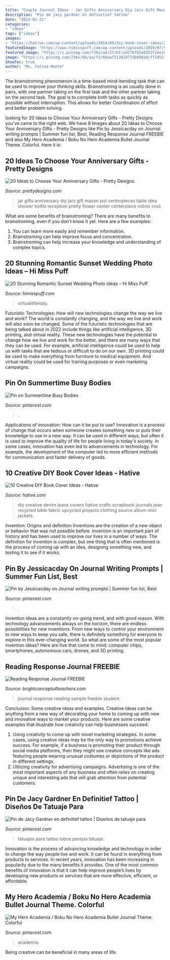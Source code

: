 ```yaml
---
title: "Couple Journal Ideas - Jar Gifts Anniversary Diy Jars Gift Mason Put Centerpieces Table Idea Shower Bottle Reception Pretty Flower Center Centerpiece Vidros Cool"
description: "Pin de jacy gardner en definitief tattoo"
date: "2023-01-21"
categories:
- "ideas"
tags: ["ideas"]
images:
- "https://hative.com/wp-content/uploads/2014/09/diy-book-cover-ideas/3-jeans-book-cover.jpg"
featuredImage: "https://www.himisspuff.com/wp-content/uploads/2019/07/Sunset-Wedding-Photo-Ideas-7.jpg"
featured_image: "https://i.pinimg.com/736x/ad/27/bf/ad27bf82e0353f2ee2d69a2df5c63912.jpg"
image: "https://i.pinimg.com/736x/6b/aa/f2/6baaf213824773b08028cff205114648.jpg"
ShowToc: true
author: "Ms. Fatima Mante"
---
```



The brainstroming phenomenon is a time-based mind-bending task that can be used to improve your thinking skills. Brainstroming is an usually done in pairs, with one partner taking on the first task and the other partner taking on the second task. The goal is to complete both tasks as quickly as possible without interruption. This allows for better Coordination of effort and better problem solving.

	

		
looking for 20 Ideas to Choose Your Anniversary Gifts - Pretty Designs you've came to the right web. We have 8 Images about 20 Ideas to Choose Your Anniversary Gifts - Pretty Designs like Pin by Jessicacday on Journal writing prompts | Summer fun list, Best, Reading Response Journal FREEBIE and also My Hero Academia / Boku No Hero Academia Bullet Journal Theme. Colorful. Here it is:
		
    
## 20 Ideas To Choose Your Anniversary Gifts - Pretty Designs

<img loading=lazy src="http://www.prettydesigns.com/wp-content/uploads/2015/06/Photo-Jar.jpg" onerror="this.onerror=null;this.src='https://tse2.mm.bing.net/th?id=OIP.QQvCbkCHR0Fo-0nNr9YVBAHaLH&amp;pid=15.1';" alt="20 Ideas to Choose Your Anniversary Gifts - Pretty Designs">

_Source: prettydesigns.com_

>jar gifts anniversary diy jars gift mason put centerpieces table idea shower bottle reception pretty flower center centerpiece vidros cool. 

	

What are some benefits of brainstroming?
There are many benefits to brainstroming, even if you don't know it yet. Here are a few examples: 
1. You can learn more easily and remember information. 
2. Brainstroming can help improve focus and concentration. 
3. Brainstroming can help increase your knowledge and understanding of complex topics.

    
## 20 Stunning Romantic Sunset Wedding Photo Ideas – Hi Miss Puff

<img loading=lazy src="https://www.himisspuff.com/wp-content/uploads/2019/07/Sunset-Wedding-Photo-Ideas-7.jpg" onerror="this.onerror=null;this.src='https://tse1.mm.bing.net/th?id=OIP.CGlemQg5DvlYPcckl2eNUwHaLH&amp;pid=15.1';" alt="20 Stunning Romantic Sunset Wedding Photo Ideas – Hi Miss Puff">

_Source: himisspuff.com_

>virtualittleitaly. 

	

Futuristic Technologies: How will new technologies change the way we live and work?
The world is constantly changing, and the way we live and work will also soon be changed. Some of the futuristic technologies that are being talked about in 2022 include things like artificial intelligence, 3D printing, and virtual reality. These new technologies have the potential to change how we live and work for the better, and there are many ways that they can be used. For example, artificial intelligence could be used to help us with tasks that are tedious or difficult to do on our own. 3D printing could be used to make everything from furniture to medical equipment. And virtual reality could be used for training purposes or even marketing campaigns.

    
## Pin On Summertime Busy Bodies

<img loading=lazy src="https://i.pinimg.com/736x/3b/4a/e0/3b4ae05b35b607f9a2649fb0b9ba02b5.jpg" onerror="this.onerror=null;this.src='https://tse2.mm.bing.net/th?id=OIP.PegVNoLr5qaoSNEQ2_bFAgHaEt&amp;pid=15.1';" alt="Pin on Summertime Busy Bodies">

_Source: pinterest.com_

>. 

	

Applications of innovation: How can it be put to use?
Innovation is a process of change that occurs when someone creates something new or puts their knowledge to use in a new way. It can be used in different ways, but often it is used to improve the quality of life for people living in today's society. In some cases, innovation has even led to advancements in technology. For example, the development of the computer led to more efficient methods for communication and faster delivery of goods.

    
## 10 Creative DIY Book Cover Ideas - Hative

<img loading=lazy src="https://hative.com/wp-content/uploads/2014/09/diy-book-cover-ideas/3-jeans-book-cover.jpg" onerror="this.onerror=null;this.src='https://tse2.mm.bing.net/th?id=OIP.FBeK-8gUpnrzpazYFuEQ-QHaJD&amp;pid=15.1';" alt="10 Creative DIY Book Cover Ideas - Hative">

_Source: hative.com_

>diy creative denim jeans covers hative crafts scrapbook journals jean recycled bible fabric upcycled projects clothing source album mini jackets. 

	

Invention: Origins and definition
Inventions are the creation of a new object or behavior that was not possible before. Invention is an important part of history and has been used to improve our lives in a number of ways. The definition for invention is complex, but one thing that is often mentioned is the process of coming up with an idea, designing something new, and testing it to see if it works.

    
## Pin By Jessicacday On Journal Writing Prompts | Summer Fun List, Best

<img loading=lazy src="https://i.pinimg.com/736x/3a/69/19/3a69197e9a1423a48ebc655a00e54ed3--bff-menu.jpg" onerror="this.onerror=null;this.src='https://tse2.mm.bing.net/th?id=OIP.jA02ihkRTxEW7mGORT1uegHaJ3&amp;pid=15.1';" alt="Pin by Jessicacday on Journal writing prompts | Summer fun list, Best">

_Source: pinterest.com_

>. 

	

Invention ideas are a constantly on-going trend, and with good reason. With technology advancements always on the horizon, there are endless possibilities for new inventions. From new ways to control your environment to new ways to keep you safe, there is definitely something for everyone to explore in this ever-changing world. So what are some of the most popular invention ideas? Here are five that come to mind: computer chips, smartphones, autonomous cars, drones, and 3D printing.

    
## Reading Response Journal FREEBIE

<img loading=lazy src="https://3.bp.blogspot.com/-tLpntXxK1rE/UHuOxTVqTWI/AAAAAAAAA28/DiySvxjQ7iI/s1600/RR+photp+2.JPG" onerror="this.onerror=null;this.src='https://tse2.mm.bing.net/th?id=OIP.k3QBB4nkgr8J2MSMV5nZjwHaJ6&amp;pid=15.1';" alt="Reading Response Journal FREEBIE">

_Source: brightconcepts4teachers.com_

>journal response reading sample freebie student. 

	

Conclusion: Some creative ideas and examples.
Creative ideas can be anything from a new way of decorating your home to coming up with new and innovative ways to market your products. Here are some creative examples that illustrate how creativity can help businesses succeed:
1. Using creativity to come up with novel marketing strategies. In some cases, using creative ideas may be the only way to promotions achieve success. For example, if a business is promoting their product through social media platforms, then they might use creative concepts like ads featuring people wearing unusual costumes or depictions of the product in different settings.
2. Utilizing creativity for advertising campaigns. Advertising is one of the most important aspects of any business and often relies on creating unique and interesting ads that will grab attention from potential customers.

    
## Pin De Jacy Gardner En Definitief Tattoo | Diseños De Tatuaje Para

<img loading=lazy src="https://i.pinimg.com/736x/6b/aa/f2/6baaf213824773b08028cff205114648.jpg" onerror="this.onerror=null;this.src='https://tse2.mm.bing.net/th?id=OIP.6DIvFPvQKWwtvxnTC8d9igHaKY&amp;pid=15.1';" alt="Pin de Jacy Gardner en definitief tattoo | Diseños de tatuaje para">

_Source: pinterest.com_

>tatuajes para tattoo lobos parejas tatuaje. 

	

Innovation is the process of advancing knowledge and technology in order to change the way people live and work. It can be found in everything from products to services. In recent years, innovation has been increasing in popularity due to the many benefits it provides. One of the most common benefits of innovation is that it can help improve people’s lives by developing new products or services that are more effective, efficient, or affordable.

    
## My Hero Academia / Boku No Hero Academia Bullet Journal Theme. Colorful

<img loading=lazy src="https://i.pinimg.com/736x/ad/27/bf/ad27bf82e0353f2ee2d69a2df5c63912.jpg" onerror="this.onerror=null;this.src='https://tse2.mm.bing.net/th?id=OIP.7bvkVeV3ovKkHujcnkGQSgHaEK&amp;pid=15.1';" alt="My Hero Academia / Boku No Hero Academia Bullet Journal Theme. Colorful">

_Source: pinterest.com_

>academia. 

	

Being creative can be beneficial in many areas of life.

